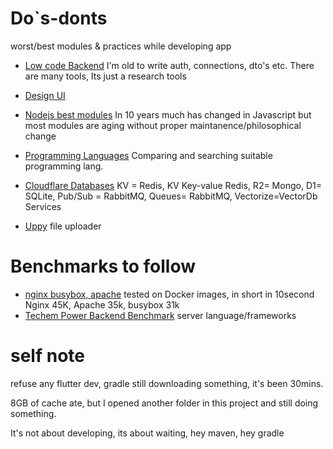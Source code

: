 # Do`s-donts
worst/best modules & practices while developing app
* [Low code Backend](/nocode_lowcode_backend.md) I'm old to write auth, connections, dto's etc. There are many tools, Its just a research tools
* [Design UI](Design%20UI.md) 
* [Nodejs best modules](nodejs%20best%20modules.md) In 10 years much has changed in Javascript but most modules are aging without proper maintanence/philosophical change 
* [Programming Languages](Programming%20Languages.md) Comparing and searching suitable programming lang.


* [Cloudflare Databases](https://erkintek.blogspot.com/2024/02/cloudflare-databases.html) KV = Redis, KV	Key-value	Redis, R2= Mongo, D1=	SQLite, Pub/Sub	=	RabbitMQ, Queues= 	RabbitMQ, Vectorize=VectorDb
Services
* [Uppy](https://uppy.io/examples/dashboard/) file uploader


# Benchmarks to follow

*  [nginx busybox, apache](https://github.com/nerkn/nginx-busybox-apache) tested on Docker images, in short in 10second Nginx 45K, Apache 35k, busybox 31k 
*  [Techem Power Backend Benchmark](https://www.techempower.com/benchmarks/#hw=ph&test=composite&section=data-r22 ) server language/frameworks

   
# self note
refuse any flutter dev, gradle  still downloading something, it's been 30mins.

8GB of cache ate, but I opened another folder in this project and still doing something.

It's not about developing, its about waiting, hey maven, hey gradle
